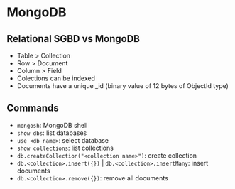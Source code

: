 # MongoDB

## Relational SGBD vs MongoDB

- Table > Collection
- Row > Document
- Column > Field
- Colections can be indexed
- Documents have a unique \_id (binary value of 12 bytes of ObjectId type)

## Commands

- `mongosh`: MongoDB shell
- `show dbs`: list databases
- `use <db name>`: select database
- `show collections`: list collections
- `db.createCollection("<collection name>")`: create collection
- `db.<collection>.insert({})` | `db.<collection>.insertMany`: insert documents
- `db.<collection>.remove({})`: remove all documents
